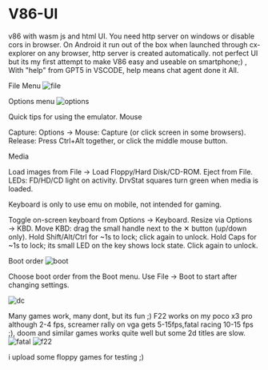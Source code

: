 # V86-UI
v86 with wasm js and html UI. 
You need http server on windows or disable cors in browser. On Android it run out of the box when launched through cx-explorer on any browser, http server is created automatically. not perfect UI but its my first attempt to make V86 easy and useable on smartphone;) ,
With "help" from GPT5 in VSCODE, 
help means chat agent done it All.

File Menu 
![file](https://github.com/user-attachments/assets/329e17bf-ba2d-4c8b-9657-cc2861e6f733)

Options menu
![options](https://github.com/user-attachments/assets/800d6566-d8b1-466c-9142-09a97b71a611)

Quick tips for using the emulator.
Mouse

Capture: Options → Mouse: Capture (or click screen in some browsers).
    Release: Press Ctrl+Alt together, or click the middle mouse button.

Media

Load images from File → Load Floppy/Hard Disk/CD-ROM. Eject from File.
    LEDs: FD/HD/CD light on activity. DrvStat squares turn green when media is loaded.

Keyboard is only to use emu on
mobile, not intended for gaming.

Toggle on-screen keyboard from Options → Keyboard.
    Resize via Options → KBD.
    Move KBD: drag the small handle next to the ✕ button (up/down only).
    Hold Shift/Alt/Ctrl for ~1s to lock; click again to unlock.
    Hold Caps for ~1s to lock; its small LED on the key shows lock state. Click again to unlock.

Boot order
![boot](https://github.com/user-attachments/assets/89d9c59f-a1a9-426a-83ed-239d9f96795e)

Choose boot order from the Boot menu. Use File → Boot to start after changing settings.

![dc](https://github.com/user-attachments/assets/e79cf73c-1fed-48ba-8355-debbc4b46410)


Many games work, many dont, but its fun ;) F22 works on my poco x3 pro although 2-4 fps, screamer rally on vga gets 5-15fps,fatal racing 10-15 fps ;), doom and similar games works quite well but some 2d titles are slow.
![fatal](https://github.com/user-attachments/assets/b012d80d-25cc-48c6-9864-edb2fa94ee3f)
![f22](https://github.com/user-attachments/assets/36b5e1bd-acc4-49ea-9f94-dbad9e89d884)

i upload some floppy games for testing ;)


